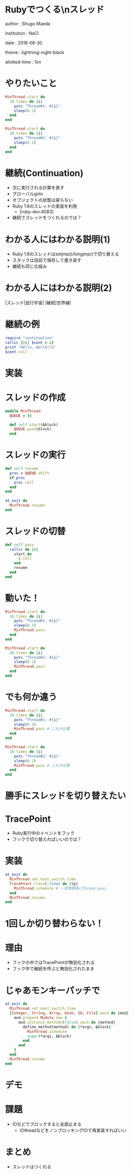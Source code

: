# Rubyでつくる\\nスレッド

author
: Shugo Maeda

institution
: NaCl

date
: 2018-06-30

theme
: lightning-night-black

allotted-time
: 5m

# やりたいこと

```ruby
MinThread.start do
  20.times do |i|
    puts "Thread#1: #{i}"
    sleep(0.1)
  end
end

MinThread.start do
  20.times do |i|
    puts "Thread#2: #{i}"
    sleep(0.1)
  end
end
```

# 継続(Continuation)

* 次に実行される計算を表す
* グローバルgoto
* オブジェクトの状態は戻らない
* Ruby 1.8のスレッドの実装を利用
    * [ruby-dev:4083]
* 継続でスレッドをつくれるのでは？

# わかる人にはわかる説明(1)

* Ruby 1.8のスレッドはsetjmp()/longjmp()で切り替える
* スタックは自前で保存して書き戻す
* 継続も同じ仕組み

# わかる人にはわかる説明(2)

|スレッド|並行宇宙|
|継続|世界線|

# 継続の例

```ruby
require "continuation"
callcc {|c| $cont = c}
print "Hello, World!\n" 
$cont.call
```

# 実装

# スレッドの作成

```ruby
module MinThread
  QUEUE = []

  def self.start(&block)
    QUEUE.push(block)
  end
```

# スレッドの実行

```ruby
def self.resume
  proc = QUEUE.shift
  if proc
    proc.call
  end
end
    
at_exit do
  MinThread.resume
end
```

# スレッドの切替

```ruby
def self.pass
  callcc do |c|
    start do
      c.call
    end
    resume
  end
end
```

# 動いた！

```ruby
MinThread.start do
  20.times do |i|
    puts "Thread#1: #{i}"
    sleep(0.1)
    MinThread.pass
  end
end

MinThread.start do
  20.times do |i|
    puts "Thread#2: #{i}"
    sleep(0.1)
    MinThread.pass
  end
end
```

# でも何か違う

```ruby
MinThread.start do
  20.times do |i|
    puts "Thread#1: #{i}"
    sleep(0.1)
    MinThread.pass # これが必要
  end
end

MinThread.start do
  20.times do |i|
    puts "Thread#2: #{i}"
    sleep(0.1)
    MinThread.pass # これが必要
  end
end
```

# 勝手にスレッドを切り替えたい

# TracePoint

* Ruby実行中のイベントをフック
* フックで切り替えればいいのでは？

# 実装

```ruby
at_exit do
  MinThread.set_next_switch_time
  TracePoint.trace(:line) do |tp|
    MinThread.schedule # 一定時間毎にThread.pass
  end
  MinThread.resume
end
```

# 1回しか切り替わらない！

# 理由

* フックの中ではTracePointが無効化される
* フック中で継続を呼ぶと無効化されたまま

# じゃあモンキーパッチで

```ruby
at_exit do
  MinThread.set_next_switch_time
  [Integer, String, Array, Hash, IO, File].each do |mod|
    mod.prepend Module.new {
      mod.instance_methods(false).each do |method|
        define_method(method) do |*args, &block|
          MinThread.schedule
          super(*args, &block)
        end
      end
    }
  end
  MinThread.resume
end
```

# デモ

# 課題

* IOなどでブロックすると全部止まる
    * IO#readなどをノンブロッキングIOで再実装すればいい

# まとめ

* スレッドはつくれる
